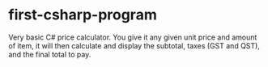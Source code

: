 # first-csharp-program
Very basic C# price calculator. You give it any given unit price and amount of item, it will then calculate and display the subtotal, taxes (GST and QST), and the final total to pay.
